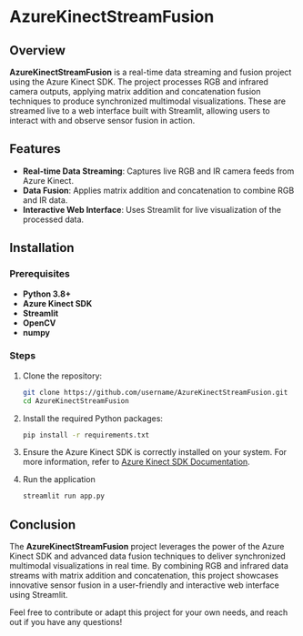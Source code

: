 # AzureKinectStreamFusion

## Overview
**AzureKinectStreamFusion** is a real-time data streaming and fusion project using the Azure Kinect SDK. The project processes RGB and infrared camera outputs, applying matrix addition and concatenation fusion techniques to produce synchronized multimodal visualizations. These are streamed live to a web interface built with Streamlit, allowing users to interact with and observe sensor fusion in action.

## Features
- **Real-time Data Streaming**: Captures live RGB and IR camera feeds from Azure Kinect.
- **Data Fusion**: Applies matrix addition and concatenation to combine RGB and IR data.
- **Interactive Web Interface**: Uses Streamlit for live visualization of the processed data.

## Installation

### Prerequisites
- **Python 3.8+**
- **Azure Kinect SDK**
- **Streamlit**
- **OpenCV**
- **numpy**

### Steps
1. Clone the repository:
   ```bash
   git clone https://github.com/username/AzureKinectStreamFusion.git
   cd AzureKinectStreamFusion

2. Install the required Python packages:
   ```bash
   pip install -r requirements.txt
3. Ensure the Azure Kinect SDK is correctly installed on your system. For more information, refer to <a href = "https://learn.microsoft.com/en-us/azure/kinect-dk/" target="_blank">Azure Kinect SDK Documentation</a>.
   
5. Run the application
   ```bash
   streamlit run app.py
   
## Conclusion
The **AzureKinectStreamFusion** project leverages the power of the Azure Kinect SDK and advanced data fusion techniques to deliver synchronized multimodal visualizations in real time. By combining RGB and infrared data streams with matrix addition and concatenation, this project showcases innovative sensor fusion in a user-friendly and interactive web interface using Streamlit.

Feel free to contribute or adapt this project for your own needs, and reach out if you have any questions!

